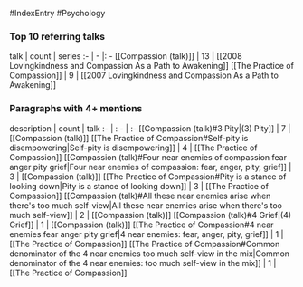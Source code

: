 #IndexEntry #Psychology

### Top 10 referring talks
talk | count | series
:- | - |: -
[[Compassion (talk)]] | 13 | [[2008 Lovingkindness and Compassion As a Path to Awakening]]
[[The Practice of Compassion]] | 9 | [[2007 Lovingkindness and Compassion As a Path to Awakening]]

### Paragraphs with 4+ mentions
description | count | talk
:- | : - | :-
[[Compassion (talk)#3 Pity\|(3) Pity]] | 7 | [[Compassion (talk)]]
[[The Practice of Compassion#Self-pity is disempowering\|Self-pity is disempowering]] | 4 | [[The Practice of Compassion]]
[[Compassion (talk)#Four near enemies of compassion fear anger pity grief\|Four near enemies of compassion: fear, anger, pity, grief]] | 3 | [[Compassion (talk)]]
[[The Practice of Compassion#Pity is a stance of looking down\|Pity is a stance of looking down]] | 3 | [[The Practice of Compassion]]
[[Compassion (talk)#All these near enemies arise when there's too much self-view\|All these near enemies arise when there's too much self-view]] | 2 | [[Compassion (talk)]]
[[Compassion (talk)#4 Grief\|(4) Grief]] | 1 | [[Compassion (talk)]]
[[The Practice of Compassion#4 near enemies fear anger pity grief\|4 near enemies: fear, anger, pity, grief]] | 1 | [[The Practice of Compassion]]
[[The Practice of Compassion#Common denominator of the 4 near enemies too much self-view in the mix\|Common denominator of the 4 near enemies: too much self-view in the mix]] | 1 | [[The Practice of Compassion]]

